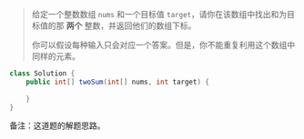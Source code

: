 >
>
>给定一个整数数组 `nums` 和一个目标值 `target`，请你在该数组中找出和为目标值的那 **两个** 整数，并返回他们的数组下标。
>
>你可以假设每种输入只会对应一个答案。但是，你不能重复利用这个数组中同样的元素。



~~~java
class Solution {
    public int[] twoSum(int[] nums, int target) {
        
    }
}
~~~



备注：这道题的解题思路。